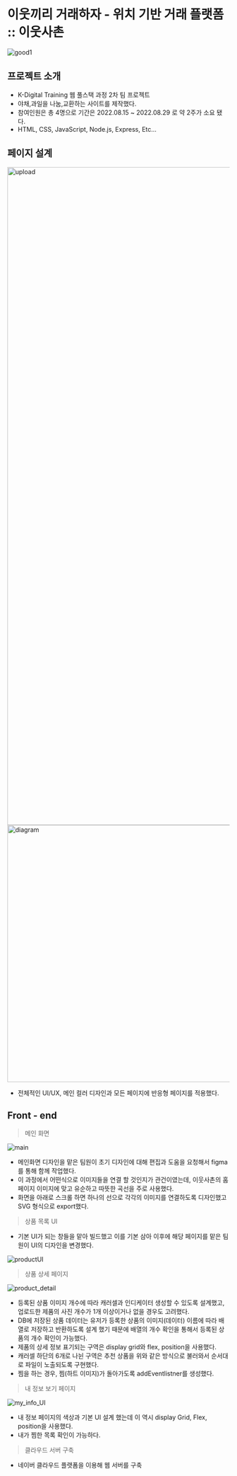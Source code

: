 # 이웃끼리 거래하자 - 위치 기반 거래 플랫폼 :: 이웃사촌

![good1](https://user-images.githubusercontent.com/71423455/199411357-bb809a41-be6f-4cc7-a327-13c0621736a9.png)

## 프로젝트 소개
* K-Digital Training 웹 풀스택 과정 2차 팀 프로젝트
* 야채,과일을 나눔,교환하는 사이트를 제작했다. 
* 참여인원은 총 4명으로 기간은 2022.08.15 ~ 2022.08.29 로 약 2주가 소요 됐다.
* HTML, CSS, JavaScript, Node.js, Express, Etc...

## 페이지 설계

<img width="1487" alt="upload" src="https://user-images.githubusercontent.com/71423455/199429201-7cdd0130-b0a8-4793-a544-99b00de35e54.png">
<img width="581" alt="diagram" src="https://user-images.githubusercontent.com/71423455/199430939-0977f760-8812-455c-897f-428374074dc1.png">

* 전체적인 UI/UX, 메인 컬러 디자인과 모든 페이지에 반응형 페이지를 적용했다.

## Front - end
> 메인 화면

![main](https://user-images.githubusercontent.com/71423455/199431884-d976e2a8-a923-451c-8c18-4467a0a0688e.gif)

* 메인화면 디자인을 맡은 팀원이 초기 디자인에 대해 편집과 도움을 요청해서 figma를 통해 함께 작업했다.
* 이 과정에서 어떤식으로 이미지들을 연결 할 것인지가 관건이였는데, 이웃사촌의 홈페이지 이미지에 맞고 유순하고 따뜻한 곡선을 주로 사용했다.  
* 화면을 아래로 스크롤 하면 하나의 선으로 각각의 이미지를 연결하도록 디자인했고 SVG 형식으로 export했다. 

> 상품 목록 UI
* 기본 UI가 되는 창들을 맡아 빌드했고 이를 기본 삼아 이후에 해당 페이지를 맡은 팀원이 UI의 디자인을 변경했다.

![productUI](https://user-images.githubusercontent.com/71423455/199432574-a23683ef-c104-4c8d-ba20-0dadea2af0e4.png)

> 상품 상세 페이지

![product_detail](https://user-images.githubusercontent.com/71423455/199432515-6b3e0049-e245-4fc4-a007-907f656b8456.png)


* 등록된 상품 이미지 개수에 따라 캐러셀과 인디케이터 생성할 수 있도록 설계했고, 업로드한 제품의 사진 개수가 1개 이상이거나 없을 경우도 고려했다.
* DB에 저장된 상품 데이터는 유저가 등록한 상품의 이미지(데이터) 이름에 따라 배열로 저장하고 반환하도록 설계 했기 때문에 배열의 개수 확인을 통해서 등록된 상품의 개수 확인이 가능했다.
* 제품의 상세 정보 표기되는 구역은 display grid와 flex, position을 사용했다.
* 캐러셀 하단의 6개로 나뉜 구역은 추천 상품을 위와 같은 방식으로 불러와서 순서대로 파일이 노출되도록 구현했다.
* 찜을 하는 경우, 찜(하트 이미지)가 돌아가도록 addEventlistner를 생성했다.

> 내 정보 보기 페이지

![my_info_UI](https://user-images.githubusercontent.com/71423455/199433296-4fd075a2-22a8-4146-af38-b00853c06b30.png)

* 내 정보 페이지의 색상과 기본 UI 설계 했는데 이 역시 display Grid, Flex, position을 사용했다.
* 내가 찜한 목록 확인이 가능하다.

> 클라우드 서버 구축

* 네이버 클라우드 플랫폼을 이용해 웹 서버를 구축
